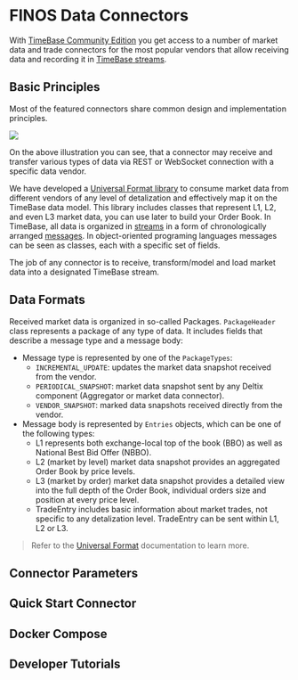 # FINOS Data Connectors

With [TimeBase Community Edition](https://github.com/finos/TimeBase-CE) you get access to a number of market data and trade connectors for the most popular vendors that allow receiving data and recording it in [TimeBase streams](https://kb.timebase.info/community/overview/streams). 

## Basic Principles

Most of the featured connectors share common design and implementation principles. 

![](/img/tb-ce-connectors.png)

On the above illustration you can see, that a connector may receive and transfer various types of data via REST or WebSocket connection with a specific data vendor.

We have developed a [Universal Format library]() to consume market data from different vendors of any level of detalization and effectively map it on the TimeBase data model. This library includes classes that represent L1, L2, and even L3 market data, you can use later to build your Order Book. In TimeBase, all data is organized in [streams](https://kb.timebase.info/community/overview/streams) in a form of chronologically arranged [messages](https://kb.timebase.info/community/overview/messages). In object-oriented programing languages messages can be seen as classes, each with a specific set of fields.

The job of any connector is to receive, transform/model and load market data into a designated TimeBase stream. 

## Data Formats

Received market data is organized in so-called Packages. `PackageHeader` class represents a package of any type of data. It includes fields that describe a message type and a message body:

* Message type is represented by one of the `PackageTypes`: 
    - `INCREMENTAL_UPDATE`: updates the market data snapshot received from the vendor.
    - `PERIODICAL_SNAPSHOT`: market data snapshot sent by any Deltix component (Aggregator or market data connector).
    - `VENDOR_SNAPSHOT`: marked data snapshots received directly from the vendor.
* Message body is represented by `Entries` objects, which can be one of the following types:
    - L1 represents both exchange-local top of the book (BBO) as well as National Best Bid Offer (NBBO).
    - L2 (market by level) market data snapshot provides an aggregated Order Book by price levels.
    - L3 (market by order) market data snapshot provides a detailed view into the full depth of the Order Book, individual orders size and position at every price level.
    - TradeEntry includes basic information about market trades, not specific to any detalization level. TradeEntry can be sent within L1, L2 or L3.

> Refer to the [Universal Format]() documentation to learn more.

## Connector Parameters 

## Quick Start Connector

## Docker Compose

## Developer Tutorials 